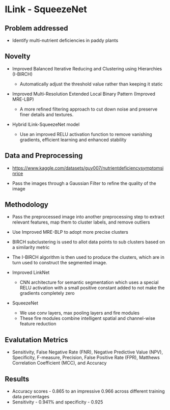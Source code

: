 # ILink - SqueezeNet

## Problem addressed
- Identify multi-nutrient deficiencies in paddy plants

## Novelty

- Improved Balanced Iterative Reducing and Clustering using Hierarchies (I-BIRCH)
    - Automatically adjust the threshold value rather than keeping it static

- Improved Multi-Resolution Extended Local Binary Pattern (Improved MRE-LBP)
    - A more refined filtering approach to cut down noise and preserve finer details and textures.

- Hybrid ILink-SqueezeNet model
    - Use an improved RELU activation function to remove vanishing gradients, efficient learning and enhanced stability

## Data and Preprocessing

- https://www.kaggle.com/datasets/guy007/nutrientdeficiencysymptomsinrice

- Pass the images through a Gaussian Filter to refine the quality of the image

## Methodology

- Pass the preprocessed image into another preprocessing step to extract relevant features, map them to cluster labels, and remove outliers

- Use Improved MRE-BLP to adopt more precise clusters

- BIRCH subclustering is used to allot data points to sub clusters based on a similarity metric

- The I-BIRCH algorithm is then used to produce the clusters, which are in turn used to construct the segmented image.

- Improved LinkNet
    - CNN architecture for semantic segmentation which uses a special RELU activation with a small positive constant added to not make the gradients completely zero

- SqueezeNet
    - We use conv layers, max pooling layers and fire modules
    - These fire modules combine intelligent spatial and channel-wise feature reduction

## Evalutation Metrics

- Sensitivity, False Negative Rate (FNR), Negative Predictive Value (NPV), Specificity, F-measure, 
Precision, False Positive Rate (FPR), Matthews Correlation Coefficient (MCC), and Accuracy


## Results

- Accuracy scores - 0.865 to an impressive 0.966 across different training data percentages
- Sensitivity - 0.941% and specificity - 0.925